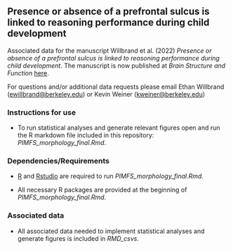 ## Presence or absence of a prefrontal sulcus is linked to reasoning performance during child development

Associated data for the manuscript Willbrand et al. (2022) *Presence or absence of a prefrontal sulcus is linked to reasoning performance during child development*. 
The manuscript is now published at *Brain Structure and Function* [here](*https://link.springer.com/article/10.1007/s00429-022-02539-1*).

  For questions and/or additional data requests please email Ethan Willbrand (ewillbrand@berkeley.edu) or Kevin Weiner (kweiner@berkeley.edu)
  
### Instructions for use ### 
  - To run statistical analyses and generate relevant figures open and run the R markdown file included in this repository: *PIMFS_morphology_final.Rmd*.
 
### Dependencies/Requirements ###
  - [R](https://www.r-project.org) and [Rstudio](https://www.rstudio.com/products/rstudio/download/) are required to run *PIMFS_morphology_final.Rmd*.

  - All necessary R packages are provided at the beginning of *PIMFS_morphology_final.Rmd*.

  
### Associated data ###
  - All associated data needed to implement statistical analyses and generate figures is included in *RMD_csvs*.
    
  


